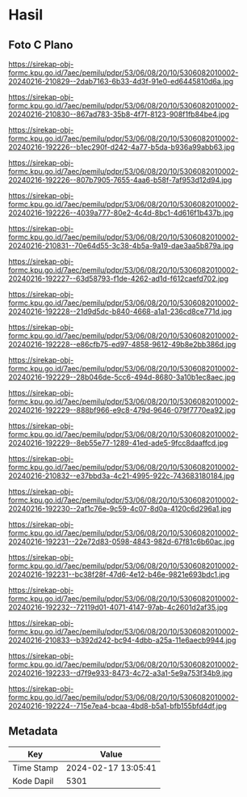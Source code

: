 # Hasil

## Foto C Plano

https://sirekap-obj-formc.kpu.go.id/7aec/pemilu/pdpr/53/06/08/20/10/5306082010002-20240216-210829--2dab7163-6b33-4d3f-91e0-ed6445810d6a.jpg

https://sirekap-obj-formc.kpu.go.id/7aec/pemilu/pdpr/53/06/08/20/10/5306082010002-20240216-210830--867ad783-35b8-4f7f-8123-908f1fb84be4.jpg

https://sirekap-obj-formc.kpu.go.id/7aec/pemilu/pdpr/53/06/08/20/10/5306082010002-20240216-192226--b1ec290f-d242-4a77-b5da-b936a99abb63.jpg

https://sirekap-obj-formc.kpu.go.id/7aec/pemilu/pdpr/53/06/08/20/10/5306082010002-20240216-192226--807b7905-7655-4aa6-b58f-7af953d12d94.jpg

https://sirekap-obj-formc.kpu.go.id/7aec/pemilu/pdpr/53/06/08/20/10/5306082010002-20240216-192226--4039a777-80e2-4c4d-8bc1-4d616f1b437b.jpg

https://sirekap-obj-formc.kpu.go.id/7aec/pemilu/pdpr/53/06/08/20/10/5306082010002-20240216-210831--70e64d55-3c38-4b5a-9a19-dae3aa5b879a.jpg

https://sirekap-obj-formc.kpu.go.id/7aec/pemilu/pdpr/53/06/08/20/10/5306082010002-20240216-192227--63d58793-f1de-4262-ad1d-f612caefd702.jpg

https://sirekap-obj-formc.kpu.go.id/7aec/pemilu/pdpr/53/06/08/20/10/5306082010002-20240216-192228--21d9d5dc-b840-4668-a1a1-236cd8ce771d.jpg

https://sirekap-obj-formc.kpu.go.id/7aec/pemilu/pdpr/53/06/08/20/10/5306082010002-20240216-192228--e86cfb75-ed97-4858-9612-49b8e2bb386d.jpg

https://sirekap-obj-formc.kpu.go.id/7aec/pemilu/pdpr/53/06/08/20/10/5306082010002-20240216-192229--28b046de-5cc6-494d-8680-3a10b1ec8aec.jpg

https://sirekap-obj-formc.kpu.go.id/7aec/pemilu/pdpr/53/06/08/20/10/5306082010002-20240216-192229--888bf966-e9c8-479d-9646-079f7770ea92.jpg

https://sirekap-obj-formc.kpu.go.id/7aec/pemilu/pdpr/53/06/08/20/10/5306082010002-20240216-192229--8eb55e77-1289-41ed-ade5-9fcc8daaffcd.jpg

https://sirekap-obj-formc.kpu.go.id/7aec/pemilu/pdpr/53/06/08/20/10/5306082010002-20240216-210832--e37bbd3a-4c21-4995-922c-743683180184.jpg

https://sirekap-obj-formc.kpu.go.id/7aec/pemilu/pdpr/53/06/08/20/10/5306082010002-20240216-192230--2af1c76e-9c59-4c07-8d0a-4120c6d296a1.jpg

https://sirekap-obj-formc.kpu.go.id/7aec/pemilu/pdpr/53/06/08/20/10/5306082010002-20240216-192231--22e72d83-0598-4843-982d-67f81c6b60ac.jpg

https://sirekap-obj-formc.kpu.go.id/7aec/pemilu/pdpr/53/06/08/20/10/5306082010002-20240216-192231--bc38f28f-47d6-4e12-b46e-9821e693bdc1.jpg

https://sirekap-obj-formc.kpu.go.id/7aec/pemilu/pdpr/53/06/08/20/10/5306082010002-20240216-192232--72119d01-4071-4147-97ab-4c2601d2af35.jpg

https://sirekap-obj-formc.kpu.go.id/7aec/pemilu/pdpr/53/06/08/20/10/5306082010002-20240216-210833--b392d242-bc94-4dbb-a25a-11e6aecb9944.jpg

https://sirekap-obj-formc.kpu.go.id/7aec/pemilu/pdpr/53/06/08/20/10/5306082010002-20240216-192233--d7f9e933-8473-4c72-a3a1-5e9a753f34b9.jpg

https://sirekap-obj-formc.kpu.go.id/7aec/pemilu/pdpr/53/06/08/20/10/5306082010002-20240216-192224--715e7ea4-bcaa-4bd8-b5a1-bfb155bfd4df.jpg


## Metadata

| Key        | Value               |
| ---------- | ------------------- |
| Time Stamp | 2024-02-17 13:05:41 |
| Kode Dapil | 5301                |



